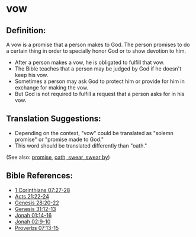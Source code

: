 # vow #

## Definition: ##

A vow is a promise that a person makes to God. The person promises to do a certain thing in order to specially honor God or to show devotion to him.

* After a person makes a vow, he is obligated to fulfill that vow.
* The Bible teaches that a person may be judged by God if he doesn't keep his vow.
* Sometimes a person may ask God to protect him or provide for him in exchange for making the vow.
* But God is not required to fulfill a request that a person asks for in his vow.

## Translation Suggestions: ##

* Depending on the context, "vow" could be translated as "solemn promise" or "promise made to God."
* This word should be translated differently than "oath."

(See also: [promise](../kt/promise.md), [oath, swear, swear by](../other/oath.md))

## Bible References: ##

* [1 Corinthians 07:27-28](https://door43.org/en/bible/notes/1co/07/27)
* [Acts 21:22-24](https://door43.org/en/bible/notes/act/21/22)
* [Genesis 28:20-22](https://door43.org/en/bible/notes/gen/28/20)
* [Genesis 31:12-13](https://door43.org/en/bible/notes/gen/31/12)
* [Jonah 01:14-16](https://door43.org/en/bible/notes/jon/01/14)
* [Jonah 02:9-10](https://door43.org/en/bible/notes/jon/02/09)
* [Proverbs 07:13-15](https://door43.org/en/bible/notes/pro/07/13)

